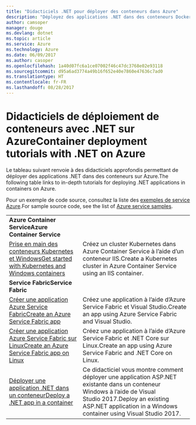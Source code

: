 ```yaml
---
title: "Didacticiels .NET pour déployer des conteneurs dans Azure"
description: "Déployez des applications .NET dans des conteneurs Docker dans Azure et mettez-les à l’échelle avec DC/OS, Mesos ou Kubernetes."
author: camsoper
manager: douge
ms.devlang: dotnet
ms.topic: article
ms.service: Azure
ms.technology: Azure
ms.date: 06/09/2017
ms.author: casoper
ms.openlocfilehash: 1a40d07fc6a1ce07002f46c47dc3768e02e93118
ms.sourcegitcommit: d95a6ad3774a49b16f652e40e7860e47636c7ad0
ms.translationtype: HT
ms.contentlocale: fr-FR
ms.lasthandoff: 08/28/2017
---
```

# <a name="container-deployment-tutorials-with-net-on-azure"></a><span data-ttu-id="6ba08-103">Didacticiels de déploiement de conteneurs avec .NET sur Azure</span><span class="sxs-lookup"><span data-stu-id="6ba08-103">Container deployment tutorials with .NET on Azure</span></span>

<span data-ttu-id="6ba08-104">Le tableau suivant renvoie à des didacticiels approfondis permettant de déployer des applications .NET dans des conteneurs sur Azure.</span><span class="sxs-lookup"><span data-stu-id="6ba08-104">The following table links to in-depth tutorials for deploying .NET applications in containers on Azure.</span></span>

<span data-ttu-id="6ba08-105">Pour un exemple de code source, consultez la liste des [exemples de service Azure](https://azure.microsoft.com/resources/samples/?platform=dotnet).</span><span class="sxs-lookup"><span data-stu-id="6ba08-105">For sample source code, see the list of [Azure service samples](https://azure.microsoft.com/resources/samples/?platform=dotnet).</span></span>

| | |
|---|---|
| <span data-ttu-id="6ba08-106">**Azure Container Service**</span><span class="sxs-lookup"><span data-stu-id="6ba08-106">**Azure Container Service**</span></span> ||
| <span data-ttu-id="6ba08-107">[Prise en main des conteneurs Kubernetes et Windows][1]</span><span class="sxs-lookup"><span data-stu-id="6ba08-107">[Get started with Kubernetes and Windows containers][1]</span></span> | <span data-ttu-id="6ba08-108">Créez un cluster Kubernetes dans Azure Container Service à l’aide d’un conteneur IIS.</span><span class="sxs-lookup"><span data-stu-id="6ba08-108">Create a Kubernetes cluster in Azure Container Service using an IIS container.</span></span>
|<span data-ttu-id="6ba08-109">**Service Fabric**</span><span class="sxs-lookup"><span data-stu-id="6ba08-109">**Service Fabric**</span></span>| |
| <span data-ttu-id="6ba08-110">[Créer une application Azure Service Fabric][2]</span><span class="sxs-lookup"><span data-stu-id="6ba08-110">[Create an Azure Service Fabric app][2]</span></span> | <span data-ttu-id="6ba08-111">Créez une application à l’aide d’Azure Service Fabric et Visual Studio.</span><span class="sxs-lookup"><span data-stu-id="6ba08-111">Create an app using Azure Service Fabric and Visual Studio.</span></span> | 
| <span data-ttu-id="6ba08-112">[Créer une application Azure Service Fabric sur Linux][3]</span><span class="sxs-lookup"><span data-stu-id="6ba08-112">[Create an Azure Service Fabric app on Linux][3]</span></span> | <span data-ttu-id="6ba08-113">Créez une application à l’aide d’Azure Service Fabric et .NET Core sur Linux.</span><span class="sxs-lookup"><span data-stu-id="6ba08-113">Create an  app using Azure Service Fabric and .NET Core on Linux.</span></span> | 
| <span data-ttu-id="6ba08-114">[Déployer une application .NET dans un conteneur][4]</span><span class="sxs-lookup"><span data-stu-id="6ba08-114">[Deploy a .NET app in a container][4]</span></span> | <span data-ttu-id="6ba08-115">Ce didacticiel vous montre comment déployer une application ASP.NET existante dans un conteneur Windows à l’aide de Visual Studio 2017.</span><span class="sxs-lookup"><span data-stu-id="6ba08-115">Deploy an existing ASP.NET application in a Windows container using Visual Studio 2017.</span></span>  |

[1]: /azure/container-service/container-service-kubernetes-windows-walkthrough
[2]: /azure/service-fabric/service-fabric-create-your-first-application-in-visual-studio
[3]: /azure/service-fabric/service-fabric-get-started-containers
[4]: /azure/service-fabric/service-fabric-host-app-in-a-container
